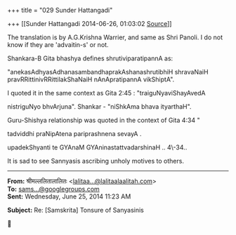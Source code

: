 +++
title = "029 Sunder Hattangadi"

+++
[[Sunder Hattangadi	2014-06-26, 01:03:02 [Source](https://groups.google.com/g/samskrita/c/aUu1UBoE_u8)]]



The translation is by A.G.Krishna Warrier, and same as Shri Panoli. I do not know if they are 'advaitin-s' or not.

  

Shankara-B Gita bhashya defines shrutiviparatipannA as:  

  

"anekasAdhyasAdhanasambandhaprakAshanashrutibhiH shravaNaiH pravRRittinivRRittilakShaNaiH nAnApratipannA vikShiptA".

  

I quoted it in the same context as Gita 2:45 : "traiguNyaviShayAvedA  

nistriguNyo bhvArjuna". Shankar - "niShkAma bhava ityarthaH".  

  

Guru-Shishya relationship was quoted in the context of Gita 4:34 "  

tadviddhi praNipAtena pariprashnena sevayA .  

upadekShyanti te GYAnaM GYAninastattvadarshinaH .. 4\\-34..

  

It is sad to see Sannyasis ascribing unholy motives to others.

  

  

  

  

  

  

------------------------------------------------------------------------

**From:** श्रीमल्ललितालालितः \<[lalitaa...@lalitaalaalitah.com]()\>  
**To:** [sams...@googlegroups.com]()  
**Sent:** Wednesday, June 25, 2014 11:23 AM

  
**Subject:** Re: \[Samskrita\] Tonsure of Sanyasinis  




